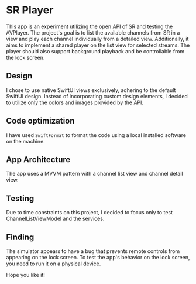# SR Player
This app is an experiment utilizing the open API of SR and testing the AVPlayer. The project's goal is to list the available channels from SR in a view and play each channel individually from a detailed view. Additionally, it aims to implement a shared player on the list view for selected streams. The player should also support background playback and be controllable from the lock screen.

## Design
I chose to use native SwiftUI views exclusively, adhering to the default SwiftUI design. Instead of incorporating custom design elements, I decided to utilize only the colors and images provided by the API.

## Code optimization
I have used `SwiftFormat` to format the code using a local installed software on the machine.

## App Architecture
The app uses a MVVM pattern with a channel list view and channel detail view.

## Testing
Due to time constraints on this project, I decided to focus only to test ChannelListViewModel and the services.

## Finding
The simulator appears to have a bug that prevents remote controls from appearing on the lock screen. To test the app's behavior on the lock screen, you need to run it on a physical device.

Hope you like it!
